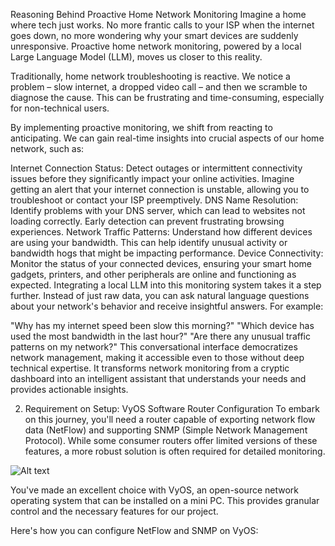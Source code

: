 Reasoning Behind Proactive Home Network Monitoring
Imagine a home where tech just works. No more frantic calls to your ISP when the internet goes down, no more wondering why your smart devices are suddenly unresponsive. Proactive home network monitoring, powered by a local Large Language Model (LLM), moves us closer to this reality.

Traditionally, home network troubleshooting is reactive. We notice a problem – slow internet, a dropped video call – and then we scramble to diagnose the cause. This can be frustrating and time-consuming, especially for non-technical users.

By implementing proactive monitoring, we shift from reacting to anticipating. We can gain real-time insights into crucial aspects of our home network, such as:

Internet Connection Status: Detect outages or intermittent connectivity issues before they significantly impact your online activities. Imagine getting an alert that your internet connection is unstable, allowing you to troubleshoot or contact your ISP preemptively.
DNS Name Resolution: Identify problems with your DNS server, which can lead to websites not loading correctly. Early detection can prevent frustrating browsing experiences.
Network Traffic Patterns: Understand how different devices are using your bandwidth. This can help identify unusual activity or bandwidth hogs that might be impacting performance.
Device Connectivity: Monitor the status of your connected devices, ensuring your smart home gadgets, printers, and other peripherals are online and functioning as expected.
Integrating a local LLM into this monitoring system takes it a step further. Instead of just raw data, you can ask natural language questions about your network's behavior and receive insightful answers. For example:

"Why has my internet speed been slow this morning?"
"Which device has used the most bandwidth in the last hour?"
"Are there any unusual traffic patterns on my network?"
This conversational interface democratizes network management, making it accessible even to those without deep technical expertise. It transforms network monitoring from a cryptic dashboard into an intelligent assistant that understands your needs and provides actionable insights.

2. Requirement on Setup: VyOS Software Router Configuration
To embark on this journey, you'll need a router capable of exporting network flow data (NetFlow) and supporting SNMP (Simple Network Management Protocol). While some consumer routers offer limited versions of these features, a more robust solution is often required for detailed monitoring.

![Alt text](https://github.com/gko01/local-llm/edit/main/minipc.png)

You've made an excellent choice with VyOS, an open-source network operating system that can be installed on a mini PC. This provides granular control and the necessary features for our project.

Here's how you can configure NetFlow and SNMP on VyOS:
